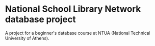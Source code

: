 # National School Library Network database project

A project for a beginner's database course at NTUA (National Technical University of Athens).
